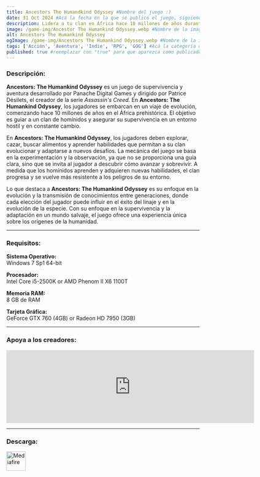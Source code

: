 ```yaml
---
title: Ancestors The Humandkind Odyssey #Nombre del juego :)
date: 31 Oct 2024 #Acá la fecha en la que se publicó el juego, siguiendo este formato: Dia "30", Mes "Oct", Año "2024" = como debe quedar: 30 Oct 2024
description: Lidera a tu clan en África hace 10 millones de años durante los albores de la humanidad mientras exploras, expandes y evolucionas para sobrevivir en Ancestors The Humankind Odyssey. #Acá una mini descripción del juego
image: /game-img/Ancestor The Humankind Odyssey.webp #Nombre de la imagen, por lo general es exactamente el mismo nombre que el juego excluyendo lo ":" (Dos puntos)
alt: Ancestors The Humankind Odyssey
ogImage: /game-img/Ancestors The Humankind Odyssey.webp #Nombre de la imagen, por lo general es exactamente el mismo nombre que el juego excluyendo lo ":" (Dos puntos)
tags: ['Acción', 'Aventura', 'Indie', 'RPG', 'GOG'] #Acá la categoría o categorías del juego, si es más de una se coloca en este formato: ['Categoría1', 'Categoría2']
published: true #reemplazar con "true" para que aparezca como publicado
---
```


<!--En VSCode seleccionando una palabra, por ejemplo: "NOMBRE-DEL-JUEGO" y apretando Ctrl+F2 se seleccionan todas las palabras iguales-->

### Descripción:
**Ancestors: The Humankind Odyssey** es un juego de supervivencia y aventura desarrollado por Panache Digital Games y dirigido por Patrice Désilets, el creador de la serie *Assassin's Creed*. En **Ancestors: The Humankind Odyssey**, los jugadores se embarcan en un viaje de evolución, comenzando hace 10 millones de años en el África prehistórica. El objetivo es guiar a un clan de homínidos y asegurar su supervivencia en un entorno hostil y en constante cambio.

En **Ancestors: The Humankind Odyssey**, los jugadores deben explorar, cazar, buscar alimentos y aprender habilidades que permitan a su clan evolucionar y adaptarse a nuevos desafíos. La mecánica del juego se basa en la experimentación y la observación, ya que no se proporciona una guía clara, sino que se invita al jugador a descubrir cómo avanzar y sobrevivir. A medida que los homínidos aprenden y adquieren nuevas habilidades, el clan progresa y se vuelve más resistente a los peligros de su entorno.

Lo que destaca a **Ancestors: The Humankind Odyssey** es su enfoque en la evolución y la transmisión de conocimientos entre generaciones, donde cada elección del jugador puede influir en el éxito del linaje y en la evolución de la especie. Con su enfoque en la supervivencia y la adaptación en un mundo salvaje, el juego ofrece una experiencia única sobre los orígenes de la humanidad.

<!--Prompt para Chat-GPT: Hazme una descripción para el juego "NOMBRE-DEL-JUEGO" y cada que menciones "NOMBRE-DEL-JUEGO" ponlo en negrita -->

---

### Requisitos:
**Sistema Operativo:**  
Windows 7 Sp1 64-bit

**Procesador:**  
Intel Core i5-2500K or AMD Phenom II X6 1100T

**Memoria RAM:**  
8 GB de RAM

**Tarjeta Gráfica:**  
 GeForce GTX 760 (4GB) or Radeon HD 7950 (3GB)

<!--Si falta o sobra un requisito se quita o se agrega manteniendo el mismo formato-->

---

### Apoya a los creadores:
<iframe src="https://store.steampowered.com/widget/536270/" frameborder="0" width="646" height="190" style="background-color: transparent;"></iframe>

<!--Reemplazar los numeros (AppID) del juego (en este caso 2668510) por el numero (AppID) correspondiente con el juego a publicar-->
<!--El AppID se encuentra en la URL del Juego en Steam-->

---

### Descarga:

[<img src="https://gist.github.com/cxmeel/0dbc95191f239b631c3874f4ccf114e2/raw/download.svg" alt="Mediafire" height="50" />](https://www.mediafire.com/file/sgvoouz22crep7s/AncestorsTHO.zip/file)

<!-- # se debe reemplazar por el link de descarga-->

<!--NOMBRE-DEL-SERVICIO se debe reemplazar por el servicio donde está subido el juego-->